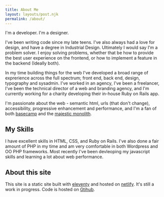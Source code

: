```yaml
---
title: About Me
layout: layouts/post.njk
permalink: /about/
---
```


I'm a developer. I'm a designer. 

I've been writing code since my late teens. I've also always had a love for design, and have a degree in Industrial Design.  Ultimately I would say I'm a problem solver. I enjoy solving problems, whether that be how to provide the best user experience on the frontend, or how to implement a feature in the backend (Ideally both).

In my time building things for the web I've developed a broad range of exprerience across the full spectrum; front end, back end, design, typography and sysadmin.  I've worked in an agency, I've been a freelancer, I've been the technical director of a web and branding agency, and I'm currently working for a charity developing their in-house Ruby on Rails app.

I'm passionate about the web - semantic html, urls (that don't change), accessibility, progressive enhancement and performance, and I'm a fan of both [basecamp](https://basecamp.com) and the [majestic monolith](https://m.signalvnoise.com/the-majestic-monolith/).

## My Skills
I have excellent skills in HTML, CSS, and Ruby on Rails.  I've also done a fair amount of PHP in my time and am very comfortable in both Wordpress and OO PHP frameworks.  Most recently I've been devleoping my javascript skills and learning a lot about web performance.

## About this site

This site is a static site built with [eleventy](https://www.11ty.dev) and hosted on [netlify](https://www.netlify.com). It's still a work in progress. Code is hosted on [Gtihub](https://github.com/chrispymm/chrispymm.co.uk).










